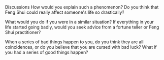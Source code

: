 Discussions
How would you explain such a phenomenon? Do you think that Feng Shui could really affect someone's life so drastically?

What would you do if you were in a similar situation? If everything in your life started going badly, would you seek advice from a fortune teller or Feng Shui practitioner?

When a series of bad things happen to you, do you think they are all coincidences, or do you believe that you are cursed with bad luck? What if you had a series of good things happen?

